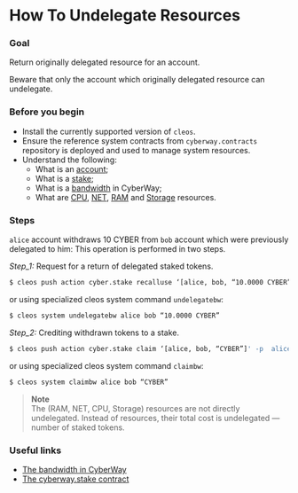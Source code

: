 # How To Undelegate Resources

### Goal
Return originally delegated resource for an account.

Beware that only the account which originally delegated resource can undelegate.

### Before you begin
  * Install the currently supported version of `cleos`.
  * Ensure the reference system contracts from `cyberway.contracts` repository is deployed and used to manage system resources.
  * Understand the following:
    * What is an [account](https://docs.cyberway.io/users/glossary#account);
    * What is a [stake](https://docs.cyberway.io/users/glossary#stake);
    * What is a [bandwidth](https://docs.cyberway.io/users/glossary#bandwidth) in CyberWay;
    * What are [CPU](https://docs.cyberway.io/users/glossary#cpu), [NET](https://docs.cyberway.io/users/glossary#net), [RAM](https://docs.cyberway.io/users/glossary#ram) and [Storage](https://docs.cyberway.io/users/glossary#storage) resources.

### Steps
`alice` account withdraws 10 CYBER from `bob` account which were previously delegated to him:
This operation is performed in two steps.  

*Step_1:* Request for a return of delegated staked tokens.
```sh
$ cleos push action cyber.stake recalluse ‘[alice, bob, “10.0000 CYBER”]' -p alice@active
```

or using specialized cleos system command `undelegatebw`:
```sh
$ cleos system undelegatebw alice bob “10.0000 CYBER”
```

*Step_2:* Crediting withdrawn tokens to a stake.
```sh
$ cleos push action cyber.stake claim ‘[alice, bob, “CYBER”]' -p  alice@active
```

or using specialized cleos system command `claimbw`:
```sh
$ cleos system claimbw alice bob “CYBER”
```

> **Note**  
> The (RAM, NET, CPU, Storage) resources are not directly undelegated. Instead of resources, their total cost is undelegated — number of staked tokens.

### Useful links
  * [The bandwidth in CyberWay](https://docs.cyberway.io/users/bandwidth_implementation#bandwidth-sharing)
  * [The cyberway.stake contract](https://docs.cyberway.io/devportal/system_contracts/cyber.stake_contract)
